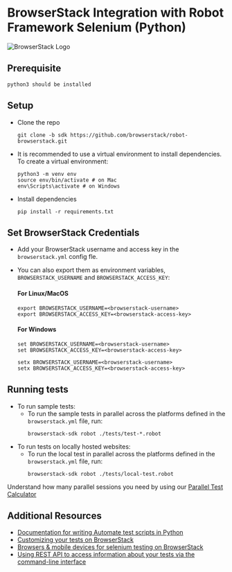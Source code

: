 # BrowserStack Integration with Robot Framework Selenium (Python)

![BrowserStack Logo](https://d98b8t1nnulk5.cloudfront.net/production/images/layout/logo-header.png?1469004780) 

## Prerequisite
```
python3 should be installed
```

## Setup
* Clone the repo 
  ```
  git clone -b sdk https://github.com/browserstack/robot-browserstack.git
  ```
* It is recommended to use a virtual environment to install dependencies. To create a virtual environment:
  ```
  python3 -m venv env
  source env/bin/activate # on Mac
  env\Scripts\activate # on Windows
  ```
* Install dependencies 
  ```
  pip install -r requirements.txt
  ```  

## Set BrowserStack Credentials
* Add your BrowserStack username and access key in the `browserstack.yml` config fle.
* You can also export them as environment variables, `BROWSERSTACK_USERNAME` and `BROWSERSTACK_ACCESS_KEY`:

  #### For Linux/MacOS
    ```
    export BROWSERSTACK_USERNAME=<browserstack-username>
    export BROWSERSTACK_ACCESS_KEY=<browserstack-access-key>
    ```
  #### For Windows
    ```
    set BROWSERSTACK_USERNAME=<browserstack-username>
    set BROWSERSTACK_ACCESS_KEY=<browserstack-access-key>
    
    setx BROWSERSTACK_USERNAME=<browserstack-username>
    setx BROWSERSTACK_ACCESS_KEY=<browserstack-access-key>
    ```

## Running tests

* To run sample tests:
  - To run the sample tests in parallel across the platforms defined in the `browserstack.yml` file, run:
    ```
    browserstack-sdk robot ./tests/test-*.robot
    ```
* To run tests on locally hosted websites:
  - To run the local test in parallel across the platforms defined in the `browserstack.yml` file, run:
    ```
    browserstack-sdk robot ./tests/local-test.robot
    ```

Understand how many parallel sessions you need by using our [Parallel Test Calculator](https://www.browserstack.com/automate/parallel-calculator?ref=github)

## Additional Resources
* [Documentation for writing Automate test scripts in Python](https://www.browserstack.com/automate/python)
* [Customizing your tests on BrowserStack](https://www.browserstack.com/automate/capabilities)
* [Browsers & mobile devices for selenium testing on BrowserStack](https://www.browserstack.com/list-of-browsers-and-platforms?product=automate)
* [Using REST API to access information about your tests via the command-line interface](https://www.browserstack.com/automate/rest-api)
